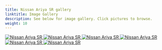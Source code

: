 ```yaml
---
title: Nissan Ariya SR gallery
linktitle: Image Gallery
description: See below for image gallery. Click pictures to browse.
weight: 10
---
```

<!-- markdownlint-disable MD033 -->
<div class="pswp-gallery pswp-gallery--single-column" id="my-gallery">
<a href="https://media.evkx.net/multimedia/models/nissan/ariya/ariya_sr/exterior_1.jpg"
data-pswp-src="https://media.evkx.net/multimedia/models/nissan/ariya/ariya_sr/exterior_1.jpg"
data-pswp-width="3000"
data-pswp-height="2000" 
target="_blank">
<img src="https://media.evkx.net/multimedia/models/nissan/ariya/ariya_sr/exterior_1_st.jpg" alt="Nissan Ariya SR" />
</a>
<a href="https://media.evkx.net/multimedia/models/nissan/ariya/ariya_sr/exterior_2.jpg"
data-pswp-src="https://media.evkx.net/multimedia/models/nissan/ariya/ariya_sr/exterior_2.jpg"
data-pswp-width="3000"
data-pswp-height="1999" 
target="_blank">
<img src="https://media.evkx.net/multimedia/models/nissan/ariya/ariya_sr/exterior_2_st.jpg" alt="Nissan Ariya SR" />
</a>
<a href="https://media.evkx.net/multimedia/models/nissan/ariya/ariya_sr/main_1.jpg"
data-pswp-src="https://media.evkx.net/multimedia/models/nissan/ariya/ariya_sr/main_1.jpg"
data-pswp-width="3000"
data-pswp-height="1889" 
target="_blank">
<img src="https://media.evkx.net/multimedia/models/nissan/ariya/ariya_sr/main_1_st.jpg" alt="Nissan Ariya SR" />
</a>
<a href="https://media.evkx.net/multimedia/models/nissan/ariya/ariya_sr/screens_1.jpg"
data-pswp-src="https://media.evkx.net/multimedia/models/nissan/ariya/ariya_sr/screens_1.jpg"
data-pswp-width="3000"
data-pswp-height="1999" 
target="_blank">
<img src="https://media.evkx.net/multimedia/models/nissan/ariya/ariya_sr/screens_1_st.jpg" alt="Nissan Ariya SR" />
</a>
<a href="https://media.evkx.net/multimedia/models/nissan/ariya/ariya_sr/screens_2.jpg"
data-pswp-src="https://media.evkx.net/multimedia/models/nissan/ariya/ariya_sr/screens_2.jpg"
data-pswp-width="3000"
data-pswp-height="1999" 
target="_blank">
<img src="https://media.evkx.net/multimedia/models/nissan/ariya/ariya_sr/screens_2_st.jpg" alt="Nissan Ariya SR" />
</a>
<a href="https://media.evkx.net/multimedia/models/nissan/ariya/ariya_sr/trunk_1.jpg"
data-pswp-src="https://media.evkx.net/multimedia/models/nissan/ariya/ariya_sr/trunk_1.jpg"
data-pswp-width="3000"
data-pswp-height="1999" 
target="_blank">
<img src="https://media.evkx.net/multimedia/models/nissan/ariya/ariya_sr/trunk_1_st.jpg" alt="Nissan Ariya SR" />
</a>
</div>
<script type="module">
  import PhotoSwipeLightbox from '/js/photoswipe-lightbox.esm.js';
    const lightbox = new PhotoSwipeLightbox({
       gallery: '#my-gallery',
        children: 'a',
        pswpModule: () => import('/js/photoswipe.esm.js')
    });
lightbox.init();
</script>
